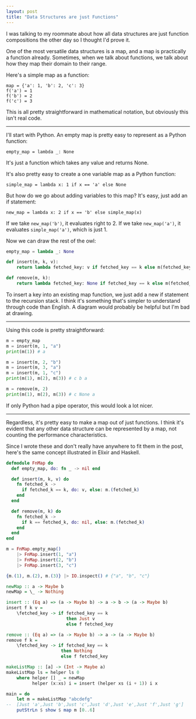 ```yaml
---
layout: post
title: "Data Structures are just Functions"
---
```


I was talking to my roommate about how all data structures are just function compositions
the other day so I thought I'd prove it.

One of the most versatile data structures is a map, and a map is practically a function already.
Sometimes, when we talk about functions, we talk about how they map their
domain to their range.

Here's a simple map as a function:

```
map = {'a': 1, 'b': 2, 'c': 3}
f('a') = 1
f('b') = 2
f('c') = 3
```

This is all pretty straightforward in mathematical notation, but obviously
this isn't real code.

___

I'll start with Python. An empty map is pretty easy to represent as a Python function:

```
empty_map = lambda _: None
```
It's just a function which takes any value and returns None.

It's also pretty easy to create a one variable map as a Python function:
```
simple_map = lambda x: 1 if x == 'a' else None
```

But how do we go about adding variables to this map? It's easy, just add an if statement:
```
new_map = lambda x: 2 if x == 'b' else simple_map(x)
```

If we take `new_map('b')`, it evaluates right to 2. If we take `new_map('a')`, it
evaluates `simple_map('a')`, which is just 1.

Now we can draw the rest of the owl:
```py
empty_map = lambda _: None

def insert(m, k, v):
    return lambda fetched_key: v if fetched_key == k else m(fetched_key)

def remove(m, k):
    return lambda fetched_key: None if fetched_key == k else m(fetched_key)
```

To insert a key into an existing map function, we just add a new 
if statement to the recursion stack. I think it's something that's simpler
to understand through code than English. A diagram would probably be helpful but
I'm bad at drawing.

___

Using this code is pretty straightforward:
```py
m = empty_map
m = insert(m, 1, "a")
print(m(1)) # a

m = insert(m, 2, "b")
m = insert(m, 3, "a")
m = insert(m, 1, "c")
print(m(1), m(2), m(3)) # c b a

m = remove(m, 2)
print(m(1), m(2), m(3)) # c None a
```

If only Python had a pipe operator, this would look a lot nicer.

___

Regardless, it's pretty easy to make a map out of just functions. I think
it's evident that any other data structure can be represented by a map, not
counting the performance characteristics.

Since I wrote these and don't really have anywhere to fit them in the post,
here's the same concept illustrated in Elixir and Haskell.

```elixir
defmodule FnMap do
  def empty_map, do: fn _ -> nil end

  def insert(m, k, v) do
    fn fetched_k ->
      if fetched_k == k, do: v, else: m.(fetched_k)
    end
  end

  def remove(m, k) do
    fn fetched_k ->
      if k == fetched_k, do: nil, else: m.(fetched_k)
    end
  end
end

m = FnMap.empty_map()
    |> FnMap.insert(1, "a")
    |> FnMap.insert(2, "b")
    |> FnMap.insert(3, "c")

{m.(1), m.(2), m.(3)} |> IO.inspect() # {"a", "b", "c"}
```

```haskell
newMap :: a -> Maybe b
newMap = \_ -> Nothing

insert :: (Eq a) => (a -> Maybe b) -> a -> b -> (a -> Maybe b)
insert f k v = 
    \fetched_key -> if fetched_key == k 
                       then Just v 
                       else f fetched_key

remove :: (Eq a) => (a -> Maybe b) -> a -> (a -> Maybe b)
remove f k =
    \fetched_key -> if fetched_key == k
                     then Nothing 
                     else f fetched_key

makeListMap :: [a] -> (Int -> Maybe a)
makeListMap ls = helper ls 0
    where helper [] _ = newMap
          helper (x:xs) i = insert (helper xs (i + 1)) i x

main = do
    let m = makeListMap "abcdefg"
--  [Just 'a',Just 'b',Just 'c',Just 'd',Just 'e',Just 'f',Just 'g']
    putStrLn $ show $ map m [0..6]
```

